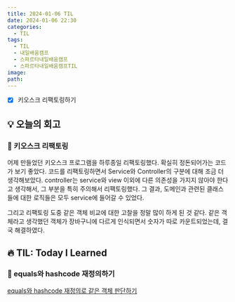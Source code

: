 ```yaml
---
title: 2024-01-06 TIL
date: 2024-01-06 22:30
categories:
  - TIL
tags:
  - TIL
  - 내일배움캠프
  - 스파르타내일배움캠프
  - 스파르타내일배움캠프TIL
image: 
path:
---
```


- [x] 키오스크 리팩토링하기

## 💡 오늘의 회고
### 👀 키오스크 리팩토링
어제 만들었던 키오스크 프로그램을 하루종일 리팩토링했다. 확실히 정돈되어가는 코드가 보기 좋았다.
코드를 리팩토링하면서 Service와 Controller의 구분에 대해 조금 더 생각해보았다. controller는 service와 view 이외에 다른 의존성을 가지지 않아야 한다고 생각해서, 그 부분을 특히 주의해서 리팩토링했다. 그 결과, 도메인과 관련된 클래스들에 대한 로직들은 모두 service에 들어갈 수 있었다.

그리고 리팩토링 도중 같은 객체 비교에 대한 고찰을 정말 많이 하게 된 것 같다. 같은 객체라고 생각했던 객체가 장바구니에 다르게 인식되면서 숫자가 따로 카운트되었는데, 결국 해결하였다.


## 🔥 TIL: Today I Learned
### 👀 equals와 hashcode 재정의하기
[equals와 hashcode 재정의로 같은 객체 판단하기](https://sonjh919.github.io/posts/equals와-hashcode-재정의로-같은-객체-판단하기)

